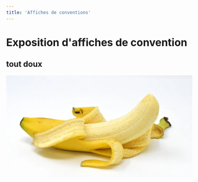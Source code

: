 ```yaml
---
title: 'Affiches de conventions'
---
```


# Exposition d'affiches de convention

## tout doux

![banane](banane.webp "banane")